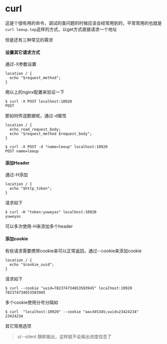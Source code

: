 # curl
这是个很有用的命令，调试的查问题的时候应该会经常用到的，平常常用的也就是`curl leeup.top`这样的方式，以get方式直接请求一个地址

但是还有三种常见的需求

#### 设置其它请求方式
通过-X参数设置
```
location / {
  echo "$request_method";
}
```
用以上的nginx配置来验证一下
```
$ curl -X POST localhost:10920
POST
```
那如何传送数据呢，通过-d属性
```
location / {
  echo_read_request_body;
  echo "$request_method $request_body";
}
```
```
$ curl -X POST -d "name=leeup" localhost:10920
POST name=leeup
```

#### 添加Header
通过-H添加
```
location / {
  echo "$http_token";
}
```
请求如下
```
$ curl -H "token:yuweyas" localhost:10920
yuweyas
```
可以多次使用-H来添加多个header

#### 添加cookie
有些请求需要携带cookie来可以正常返回，通过--cookie来添加cookie
```
location / {
  echo "$cookie_uuid";
}
```
请求如下
```
$ curl --cookie "uuid=782374734653583945" localhost:10920 
782374734653583945
```
多个cookie使用分号分隔如
```
$ curl  "localhost:10920" --cookie "aa=345345;uuid=23424234"       
23424234
```


其它常用选项
> s/--silent  静默输出，这样就不会输出进度信息了
